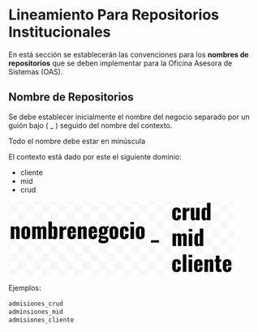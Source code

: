 # Lineamiento Para Repositorios Institucionales

En está sección se establecerán las convenciones para los **nombres de repositorios** que se deben implementar para la Oficina Asesora de Sistemas (OAS).

## Nombre de Repositorios

Se debe establecer inicialmente el nombre del negocio separado por un guión bajo ( _ ) seguido del nombre del contexto.

Todo el nombre debe estar en minúscula

El contexto está dado por este el siguiente dominio:
- cliente
- mid
- crud

![Crear BD](/repositorios_institucionales/img/repo_01.png)

Ejemplos:

    admisiones_crud
    adminsiones_mid
    admisiones_cliente
